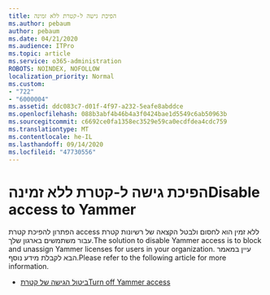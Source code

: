 ```yaml
---
title: הפיכת גישה ל-קטרת ללא זמינה
ms.author: pebaum
author: pebaum
ms.date: 04/21/2020
ms.audience: ITPro
ms.topic: article
ms.service: o365-administration
ROBOTS: NOINDEX, NOFOLLOW
localization_priority: Normal
ms.custom:
- "722"
- "6000004"
ms.assetid: ddc083c7-d01f-4f97-a232-5eafe8abddce
ms.openlocfilehash: 088b3abf4b46b4a3f0424bae1d5549c6ab50963b
ms.sourcegitcommit: c6692ce0fa1358ec3529e59ca0ecdfdea4cdc759
ms.translationtype: MT
ms.contentlocale: he-IL
ms.lasthandoff: 09/14/2020
ms.locfileid: "47730556"
---
```

# <a name="disable-access-to-yammer"></a><span data-ttu-id="3cd36-102">הפיכת גישה ל-קטרת ללא זמינה</span><span class="sxs-lookup"><span data-stu-id="3cd36-102">Disable access to Yammer</span></span>

<span data-ttu-id="3cd36-103">הפתרון להפיכת קטרת access ללא זמין הוא לחסום ולבטל הקצאה של רשיונות קטרת עבור משתמשים בארגון שלך.</span><span class="sxs-lookup"><span data-stu-id="3cd36-103">The solution to disable Yammer access is to block and unassign Yammer licenses for users in your organization.</span></span> <span data-ttu-id="3cd36-104">עיין במאמר הבא לקבלת מידע נוסף.</span><span class="sxs-lookup"><span data-stu-id="3cd36-104">Please refer to the following article for more information.</span></span>
  
- [<span data-ttu-id="3cd36-105">ביטול הגישה של קטרת</span><span class="sxs-lookup"><span data-stu-id="3cd36-105">Turn off Yammer access</span></span>](https://docs.microsoft.com/yammer/manage-yammer-users/turn-off-user-access)
